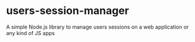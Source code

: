 # users-session-manager
A simple Node.js library to manage users sessions on a web application or any kind of JS apps
